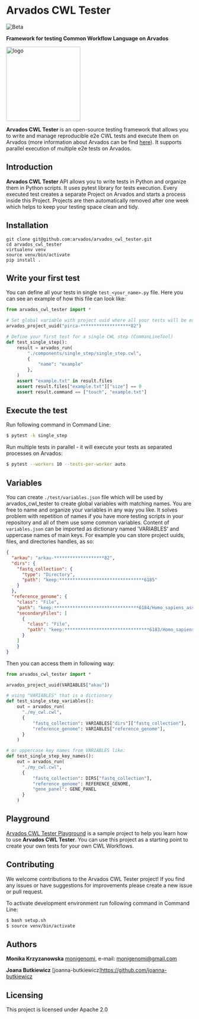 # Arvados CWL Tester 

![Beta](https://img.shields.io/badge/Status-Beta-yellow)

**Framework for testing Common Workflow Language on Arvados**

<img src="https://www.linkpicture.com/q/tester_2.png" alt="logo" width="200"/>

**Arvados CWL Tester** is an open-source testing framework that allows you to write and manage reproducible e2e CWL tests and execute them on Arvados (more information about Arvados can be find [here](https://arvados.org/)). 
It supports parallel execution of multiple e2e tests on Arvados. 

## Introduction 

**Arvados CWL Tester** API allows you to write tests in Python and organize them in Python scripts. 
It uses pytest library for tests execution.
Every executed test creates a separate Project on Arvados and starts a process inside this Project.
Projects are then automatically removed after one week which helps to keep your testing space clean and tidy. 


## Installation


```
git clone git@github.com:arvados/arvados_cwl_tester.git
cd arvados_cwl_tester
virtualenv venv
source venv/bin/activate
pip install .
```

## Write your first test

You can define all your tests in single `test_<your_name>.py` file. Here you can see an example of how this file can look like:

```python
from arvados_cwl_tester import *

# Set global variable with project uuid where all your tests will be executed:
arvados_project_uuid("pirca-*******************82")

# Define your first test for a single CWL step (CommanLineTool)
def test_single_step():
    result = arvados_run(
        "./components/single_step/single_step.cwl",
        {
            "name": "example"
        },
    )
    assert "example.txt" in result.files
    assert result.files["example.txt"]["size"] == 0
    assert result.command == ["touch", "example.txt"]

```

## Execute the test

Run following command in Command Line:

```bash
$ pytest -k single_step
```

Run multiple tests in parallel - it will execute your tests as separated processes on Arvados: 

```bash
$ pytest --workers 10 --tests-per-worker auto
```

## Variables

You can create `./test/variables.json` file which will be used by arvados_cwl_tester to create global variables with matching names. You are free to name and organize your variables in any way you like. It solves problem with repetition of names if you have more testing scripts in your repository and all of them use some common variables. Content of `variables.json` can be imported as dictionary named 'VARIABLES' and uppercase names of main keys. For example you can store project uuids, files, and directories handles, as so:

```json
{
  "arkau": "arkau-*******************82",
  "dirs": {
    "fastq_collection": {
      "type": "Directory",
      "path": "keep:********************************6185"
    }
  },
  "reference_genome": {
    "class": "File",
    "path": "keep:********************************6184/Homo_sapiens_assembly38.fasta",
    "secondaryFiles": [
      {
        "class": "File",
        "path": "keep:********************************6183/Homo_sapiens_assembly38.fasta.fai"
      }
    ]
    }
}
```

Then you can access them in following way:

```python
from arvados_cwl_tester import *

arvados_project_uuid(VARIABLES["akau"])

# using "VARIABLES" that is a dictionary
def test_single_step_variables():
    out = arvados_run(
      "./my_cwl.cwl",
      {
          "fastq_collection": VARIABLES["dirs"]["fastq_collection"],
          "reference_genome": VARIABLES["reference_genome"],
      }
    )

# or uppercase key names from VARIABLES like:
def test_single_step_key_names():
    out = arvados_run(
      "./my_cwl.cwl",
      {
          "fastq_collection": DIRS["fastq_collection"],
          "reference_genome": REFERENCE_GENOME,
          "gene_panel": GENE_PANEL
      }
    )

```

## Playground

[Arvados CWL Tester Playground](https://github.com/monigenomi/arvados-cwl-tester-playground) is a sample project to help you learn how to use **Arvados CWL Tester**. You can use this project as a starting point to create your own tests for your own CWL Workflows. 

## Contributing

We welcome contributions to the Arvados CWL Tester project! If you find any issues or have suggestions for improvements please create a new issue or pull request. 


To activate development environment run following command in Command Line:
```bash
$ bash setup.sh
$ source venv/bin/activate
```

## Authors

**Monika Krzyzanowska** [monigenomi](https://github.com/monigenomi), e-mail: monigenomi@gmail.com


**Joana Butkiewicz** [joanna-butkiewicz]https://github.com/joanna-butkiewicz

## Licensing

This project is licensed under Apache 2.0
